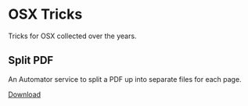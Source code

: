 # OSX Tricks

Tricks for OSX collected over the years.

## Split PDF

An Automator service to split a PDF up into separate files for each page.

[Download](https://raw.githubusercontent.com/karlhorky/osx-tricks/master/split-pdf/Split%20PDF.zip)  
